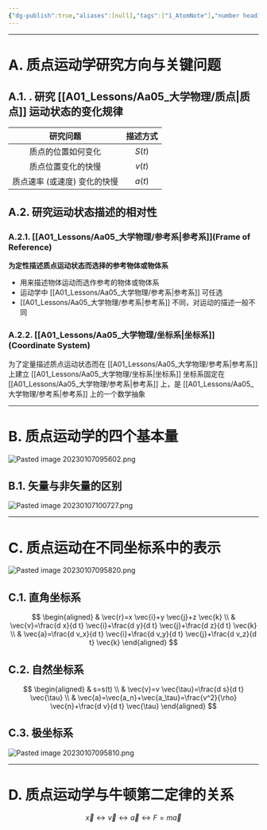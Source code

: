 ```yaml
---
{"dg-publish":true,"aliases":[null],"tags":["1_AtomNote"],"number headings":"auto, first-level 1, max 6, A.1.","Created-Date":"2022-12-26 09:02:03","Modified-Date":"2024-04-18 11:53:26","permalink":"/A01_Lessons/Aa05_大学物理/质点运动学/","dgPassFrontmatter":true}
---
```



---

# A. 质点运动学研究方向与关键问题


## A.1. . 研究 [[A01_Lessons/Aa05_大学物理/质点\|质点]] 运动状态的变化规律

|          研究问题          | 描述方式 |
|:--------------------------:|:--------:|
|     质点的位置如何变化     |  $S(t)$  |
|     质点位置变化的快慢     |  $v(t)$  |
| 质点速率 (或速度) 变化的快慢 |  $a(t)$  |


## A.2. 研究运动状态描述的相对性

### A.2.1. [[A01_Lessons/Aa05_大学物理/参考系\|参考系]](Frame of Reference)

**为定性描述质点运动状态而选择的参考物体或物体系**

- 用来描述物体运动而选作参考的物体或物体系
- 运动学中 [[A01_Lessons/Aa05_大学物理/参考系\|参考系]] 可任选
- [[A01_Lessons/Aa05_大学物理/参考系\|参考系]] 不同，对运动的描述一般不同

### A.2.2. [[A01_Lessons/Aa05_大学物理/坐标系\|坐标系]](Coordinate System)

为了定量描述质点运动状态而在 [[A01_Lessons/Aa05_大学物理/参考系\|参考系]] 上建立 [[A01_Lessons/Aa05_大学物理/坐标系\|坐标系]]
坐标系固定在 [[A01_Lessons/Aa05_大学物理/参考系\|参考系]] 上，是 [[A01_Lessons/Aa05_大学物理/参考系\|参考系]] 上的一个数学抽象



---



# B. 质点运动学的四个基本量

![Pasted image 20230107095602.png](/img/user/Z02_ObFiles/Attachments/Pasted%20image%2020230107095602.png)



## B.1. 矢量与非矢量的区别

![Pasted image 20230107100727.png](/img/user/Z02_ObFiles/Attachments/Pasted%20image%2020230107100727.png)


---


# C. 质点运动在不同坐标系中的表示
![Pasted image 20230107095820.png](/img/user/Z02_ObFiles/Attachments/Pasted%20image%2020230107095820.png)



## C.1. 直角坐标系

$$
\begin{aligned}
& \vec{r}=x \vec{i}+y \vec{j}+z \vec{k} \\
& \vec{v}=\frac{d x}{d t} \vec{i}+\frac{d y}{d t} \vec{j}+\frac{d z}{d t} \vec{k} \\
& \vec{a}=\frac{d v_x}{d t} \vec{i}+\frac{d v_y}{d t} \vec{j}+\frac{d v_z}{d t} \vec{k}
\end{aligned}
$$

## C.2. 自然坐标系

$$
\begin{aligned}
& s=s(t) \\
& \vec{v}=v \vec{\tau}=\frac{d s}{d t} \vec{\tau} \\
& \vec{a}=\vec{a_n}+\vec{a_\tau}=\frac{v^2}{\rho} \vec{n}+\frac{d v}{d t} \vec{\tau}
\end{aligned}
$$


## C.3. 极坐标系

![Pasted image 20230107095810.png](/img/user/Z02_ObFiles/Attachments/Pasted%20image%2020230107095810.png)


---

# D. 质点运动学与牛顿第二定律的关系

$$\vec{x} \leftrightarrow \vec{v} \leftrightarrow \vec{a} \longleftrightarrow F=m\vec{a} $$


